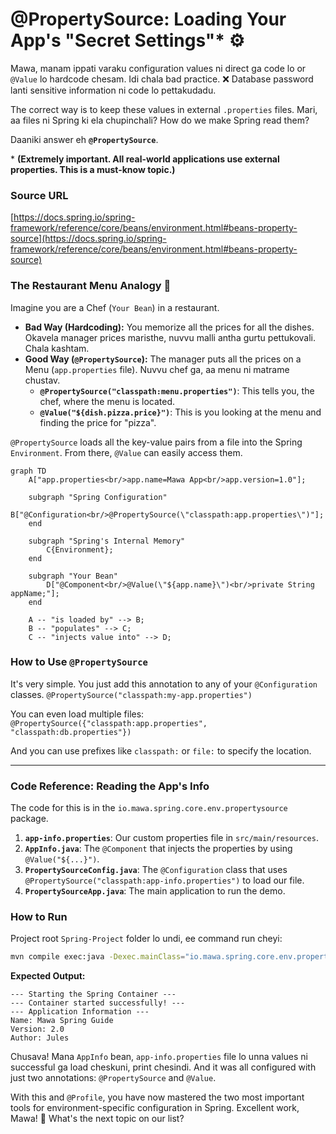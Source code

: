 # @PropertySource: Loading Your App's "Secret Settings"* ⚙️

Mawa, manam ippati varaku configuration values ni direct ga code lo or `@Value` lo hardcode chesam. Idi chala bad practice. ❌ Database password lanti sensitive information ni code lo pettakudadu.

The correct way is to keep these values in external `.properties` files. Mari, aa files ni Spring ki ela chupinchali? How do we make Spring read them?

Daaniki answer eh **`@PropertySource`**.

\* **(Extremely important. All real-world applications use external properties. This is a must-know topic.)**

### Source URL
[https://docs.spring.io/spring-framework/reference/core/beans/environment.html#beans-property-source](https://docs.spring.io/spring-framework/reference/core/beans/environment.html#beans-property-source)

### The Restaurant Menu Analogy 📜
Imagine you are a Chef (`Your Bean`) in a restaurant.
-   **Bad Way (Hardcoding):** You memorize all the prices for all the dishes. Okavela manager prices maristhe, nuvvu malli antha gurtu pettukovali. Chala kashtam.
-   **Good Way (`@PropertySource`):** The manager puts all the prices on a Menu (`app.properties` file). Nuvvu chef ga, aa menu ni matrame chustav.
    -   **`@PropertySource("classpath:menu.properties")`**: This tells you, the chef, where the menu is located.
    -   **`@Value("${dish.pizza.price}")`**: This is you looking at the menu and finding the price for "pizza".

`@PropertySource` loads all the key-value pairs from a file into the Spring `Environment`. From there, `@Value` can easily access them.

```mermaid
graph TD
    A["app.properties<br/>app.name=Mawa App<br/>app.version=1.0"];

    subgraph "Spring Configuration"
        B["@Configuration<br/>@PropertySource(\"classpath:app.properties\")"];
    end

    subgraph "Spring's Internal Memory"
        C{Environment};
    end

    subgraph "Your Bean"
        D["@Component<br/>@Value(\"${app.name}\")<br/>private String appName;"];
    end

    A -- "is loaded by" --> B;
    B -- "populates" --> C;
    C -- "injects value into" --> D;
```

### How to Use `@PropertySource`
It's very simple. You just add this annotation to any of your `@Configuration` classes.
`@PropertySource("classpath:my-app.properties")`

You can even load multiple files:
`@PropertySource({"classpath:app.properties", "classpath:db.properties"})`

And you can use prefixes like `classpath:` or `file:` to specify the location.

---
### Code Reference: Reading the App's Info
The code for this is in the `io.mawa.spring.core.env.propertysource` package.

1.  **`app-info.properties`**: Our custom properties file in `src/main/resources`.
2.  **`AppInfo.java`**: The `@Component` that injects the properties by using `@Value("${...}")`.
3.  **`PropertySourceConfig.java`**: The `@Configuration` class that uses `@PropertySource("classpath:app-info.properties")` to load our file.
4.  **`PropertySourceApp.java`**: The main application to run the demo.

### How to Run
Project root `Spring-Project` folder lo undi, ee command run cheyi:
```bash
mvn compile exec:java -Dexec.mainClass="io.mawa.spring.core.env.propertysource.PropertySourceApp"
```
**Expected Output:**
```
--- Starting the Spring Container ---
--- Container started successfully! ---
--- Application Information ---
Name: Mawa Spring Guide
Version: 2.0
Author: Jules
```
Chusava! Mana `AppInfo` bean, `app-info.properties` file lo unna values ni successful ga load cheskuni, print chesindi. And it was all configured with just two annotations: `@PropertySource` and `@Value`.

With this and `@Profile`, you have now mastered the two most important tools for environment-specific configuration in Spring. Excellent work, Mawa! 🎉 What's the next topic on our list?
